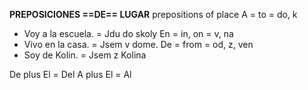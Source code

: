 **PREPOSICIONES ==DE== LUGAR**
prepositions of place
A = to = do, k
- Voy a la escuela. = Jdu do skoly
En = in, on = v, na
- Vivo en la casa. = Jsem v dome.
De = from = od, z, ven
- Soy de Kolin. = Jsem z Kolina

De plus El = Del
A plus El = Al


